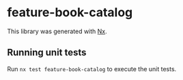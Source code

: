 # feature-book-catalog

This library was generated with [Nx](https://nx.dev).

## Running unit tests

Run `nx test feature-book-catalog` to execute the unit tests.
